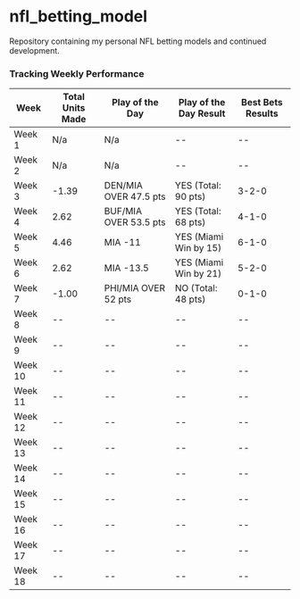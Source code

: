 # nfl_betting_model
Repository containing my personal NFL betting models and continued development.

### Tracking Weekly Performance

| Week    | Total Units Made | Play of the Day       | Play of the Day Result | Best Bets Results |
| ------- | ---------------- | --------------------- | ---------------------- | ----------------- |
| Week 1  | N/a              | N/a                   | --                     | --                |
| Week 2  | N/a              | N/a                   | --                     | --                |
| Week 3  | -1.39            | DEN/MIA OVER 47.5 pts | YES (Total: 90 pts)    | 3-2-0             |
| Week 4  | 2.62             | BUF/MIA OVER 53.5 pts | YES (Total: 68 pts)    | 4-1-0             |
| Week 5  | 4.46             | MIA -11               | YES (Miami Win by 15)  | 6-1-0             |
| Week 6  | 2.62             | MIA -13.5             | YES (Miami Win by 21)  | 5-2-0             |
| Week 7  | -1.00            | PHI/MIA OVER 52 pts   | NO (Total: 48 pts)     | 0-1-0             |
| Week 8  | --               | --                    | --                     | --                |
| Week 9  | --               | --                    | --                     | --                |
| Week 10 | --               | --                    | --                     | --                |
| Week 11 | --               | --                    | --                     | --                |
| Week 12 | --               | --                    | --                     | --                |
| Week 13 | --               | --                    | --                     | --                |
| Week 14 | --               | --                    | --                     | --                |
| Week 15 | --               | --                    | --                     | --                |
| Week 16 | --               | --                    | --                     | --                |
| Week 17 | --               | --                    | --                     | --                |
| Week 18 | --               | --                    | --                     | --                |
